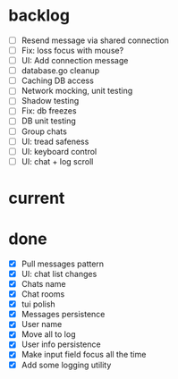 # backlog
- [ ] Resend message via shared connection
- [ ] Fix: loss focus with mouse?
- [ ] UI: Add connection message
- [ ] database.go cleanup
- [ ] Caching DB access
- [ ] Network mocking, unit testing
- [ ] Shadow testing
- [ ] Fix: db freezes
- [ ] DB unit testing
- [ ] Group chats
- [ ] UI: tread safeness
- [ ] UI: keyboard control
- [ ] UI: chat + log scroll

# current

# done
- [x] Pull messages pattern
- [x] UI: chat list changes
- [x] Chats name
- [x] Chat rooms
- [x] tui polish
- [x] Messages persistence
- [x] User name
- [x] Move all to log
- [x] User info persistence
- [x] Make input field focus all the time
- [x] Add some logging utility
